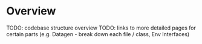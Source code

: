 # Overview

TODO: codebase structure overview
TODO: links to more detailed pages for certain parts (e.g. Datagen - break down each file / class, Env Interfaces)